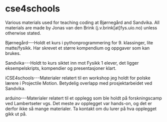 # cse4schools
Various materials used for teaching coding at Bjørnegård and Sandvika. All materials are made by Jonas van den Brink (j.v.brink[at]fys.uio.no) unless otherwise stated.

Bjørnegård---Holdt et kurs i pythonprogrammering for 9. klassinger, lite matte/fysikk. Har skrevet et større kompendium og oppgaver som kan brukes.

Sandvika---Holdt to kurs siktet inn mot Fysikk 1 elever, det ligger eksempelskripts, kompendier og presentasjoner klart.

iCSE4schools---Materialer relatert til en workshop jeg holdt for polske lærere i Projectile Motion. Betydelig overlapp med prosjektarbeidet ved Sandvika.

arduino---Materialer relatert til et opplegg som ble holdt på forskningscamp ved Lambertseter vgs. Det meste av opplegget var hands-on, og det er derfor ikke så mange materialer. Ta kontakt om du lurer på hva opplegget gikk ut på.